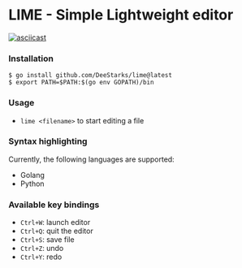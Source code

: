 # LIME - Simple Lightweight editor

[![asciicast](https://asciinema.org/a/503156.svg)](https://asciinema.org/a/503156)

### Installation
```
$ go install github.com/DeeStarks/lime@latest
$ export PATH=$PATH:$(go env GOPATH)/bin
```

### Usage
- `lime <filename>` to start editing a file

### Syntax highlighting
Currently, the following languages are supported:
- Golang
- Python

### Available key bindings
- `Ctrl+W`: launch editor
- `Ctrl+Q`: quit the editor
- `Ctrl+S`: save file
- `Ctrl+Z`: undo
- `Ctrl+Y`: redo